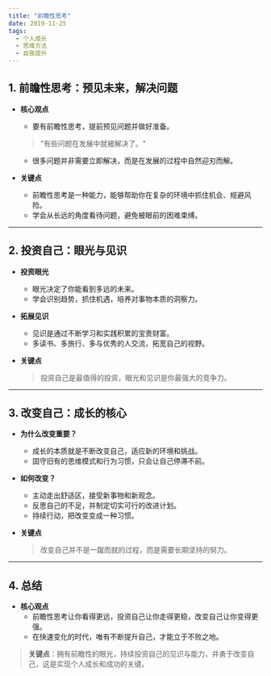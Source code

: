 ```yaml
---
title: "前瞻性思考"
date: 2019-11-25
tags:
  - 个人成长
  - 思维方法
  - 自我提升
---
```


## **1. 前瞻性思考：预见未来，解决问题**

- **核心观点**  
  - 要有前瞻性思考，提前预见问题并做好准备。  
  > "有些问题在发展中就被解决了。"  
  - 很多问题并非需要立即解决，而是在发展的过程中自然迎刃而解。  

- **关键点**  
  - 前瞻性思考是一种能力，能够帮助你在复杂的环境中抓住机会、规避风险。  
  - 学会从长远的角度看待问题，避免被眼前的困难束缚。

---

## **2. 投资自己：眼光与见识**

- **投资眼光**  
  - 眼光决定了你能看到多远的未来。  
  - 学会识别趋势，抓住机遇，培养对事物本质的洞察力。  

- **拓展见识**  
  - 见识是通过不断学习和实践积累的宝贵财富。  
  - 多读书、多旅行、多与优秀的人交流，拓宽自己的视野。  

- **关键点**  
  > 投资自己是最值得的投资，眼光和见识是你最强大的竞争力。

---

## **3. 改变自己：成长的核心**

- **为什么改变重要？**  
  - 成长的本质就是不断改变自己，适应新的环境和挑战。  
  - 固守旧有的思维模式和行为习惯，只会让自己停滞不前。  

- **如何改变？**  
  - 主动走出舒适区，接受新事物和新观念。  
  - 反思自己的不足，并制定切实可行的改进计划。  
  - 持续行动，把改变变成一种习惯。  

- **关键点**  
  > 改变自己并不是一蹴而就的过程，而是需要长期坚持的努力。

---

## **4. 总结**

- **核心观点**  
  - 前瞻性思考让你看得更远，投资自己让你走得更稳，改变自己让你变得更强。  
  - 在快速变化的时代，唯有不断提升自己，才能立于不败之地。  

> **关键点**：拥有前瞻性的眼光，持续投资自己的见识与能力，并勇于改变自己，这是实现个人成长和成功的关键。
